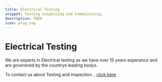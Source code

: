 ```yaml
---
title: Electrical Testing
snippet: Testing inspecting and Commisioning, 
description: TODO
icon: plug.svg
---
```


# Electrical Testing

We are experts in Electrical testing as we have over 15 years experance and are goverened by the countrys leading bodys. 

To contact us about Testing and inspection. , [click here](/contact/)
